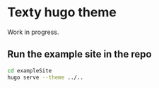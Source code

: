 # Texty hugo theme

Work in progress.

## Run the example site in the repo

```bash
cd exampleSite
hugo serve --theme ../..
```
